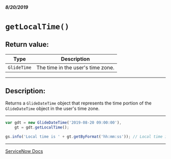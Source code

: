 ##### 8/20/2019
# `getLocalTime()`

## Return value:
| Type | Description |
|---|---|
| `GlideTime` | The time in the user's time zone. |

---

## Description:
Returns a `GlideDateTime` object that represents the time portion of the `GlideDateTime` object in the user's time zone.

---

```js
var gdt = new GlideDateTime('2019-08-20 09:00:00'),
    gt = gdt.getLocalTime();

gs.info('Local time is ' + gt.getByFormat('hh:mm:ss')); // Local time is 09:00:00
```

---

[ServiceNow Docs](https://developer.servicenow.com/app.do#!/api_doc?v=madrid&id=r_ScopedGlideDateTimeGetLocalTime)